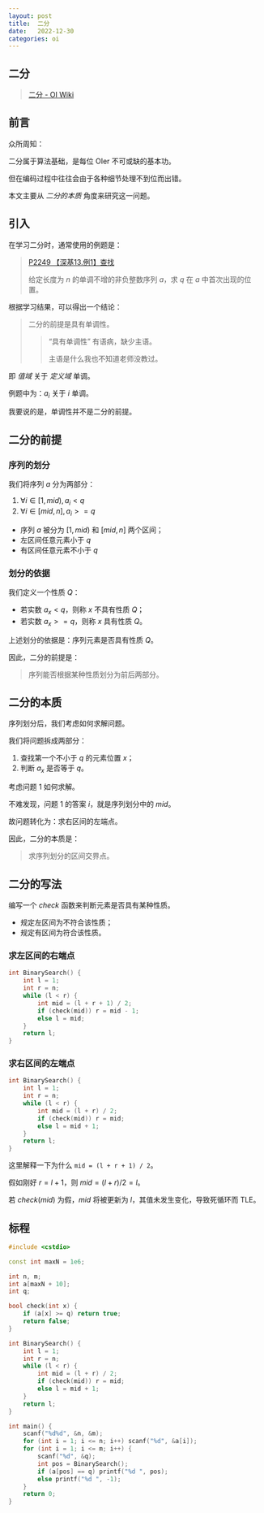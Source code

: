 ```yaml
---
layout: post
title:  二分
date:   2022-12-30
categories: oi
---
```


## 二分

> [二分 - OI Wiki](https://oi-wiki.org/basic/binary/)

## 前言

众所周知：

二分属于算法基础，是每位 OIer 不可或缺的基本功。

但在编码过程中往往会由于各种细节处理不到位而出错。

本文主要从 *二分的本质* 角度来研究这一问题。

## 引入

在学习二分时，通常使用的例题是：

> [P2249 【深基13.例1】查找](https://www.luogu.com.cn/problem/P2249)
>
> 给定长度为 $n$ 的单调不增的非负整数序列 $a$，求 $q$ 在 $a$ 中首次出现的位置。

根据学习结果，可以得出一个结论：

> 二分的前提是具有单调性。
>
> > “具有单调性” 有语病，缺少主语。
> > 
> > 主语是什么我也不知道老师没教过。

即 *值域* 关于 *定义域* 单调。

例题中为：$a_i$ 关于 $i$ 单调。

我要说的是，单调性并不是二分的前提。

## 二分的前提

### 序列的划分

我们将序列 $a$ 分为两部分：

1. $\forall i \in [1, mid), a_i < q$
2. $\forall i \in [mid, n], a_i >= q$

* 序列 $a$ 被分为 $[1, mid)$ 和 $[mid, n]$ 两个区间；
* 左区间任意元素小于 $q$
* 有区间任意元素不小于 $q$

### 划分的依据

我们定义一个性质 $Q$：
* 若实数 $a_x < q$，则称 $x$ 不具有性质 $Q$；
* 若实数 $a_x >= q$，则称 $x$ 具有性质 $Q$。

上述划分的依据是：序列元素是否具有性质 $Q$。

因此，二分的前提是：

> 序列能否根据某种性质划分为前后两部分。

## 二分的本质

序列划分后，我们考虑如何求解问题。

我们将问题拆成两部分：
1. 查找第一个不小于 $q$ 的元素位置 $x$；
2. 判断 $a_x$ 是否等于 $q$。

考虑问题 $1$ 如何求解。

不难发现，问题 $1$ 的答案 $i$，就是序列划分中的 $mid$。

故问题转化为：求右区间的左端点。

因此，二分的本质是：

> 求序列划分的区间交界点。

## 二分的写法

编写一个 $check$ 函数来判断元素是否具有某种性质。

* 规定左区间为不符合该性质；
* 规定有区间为符合该性质。

### 求左区间的右端点

```cpp
int BinarySearch() {
    int l = 1;
    int r = n;
    while (l < r) {
        int mid = (l + r + 1) / 2;
        if (check(mid)) r = mid - 1;
        else l = mid;
    }
    return l;
}
```

### 求右区间的左端点

```cpp
int BinarySearch() {
    int l = 1;
    int r = n;
    while (l < r) {
        int mid = (l + r) / 2;
        if (check(mid)) r = mid;
        else l = mid + 1;
    }
    return l;
}
```

这里解释一下为什么 `mid = (l + r + 1) / 2`。

假如刚好 $r = l + 1$，则 $mid = (l + r) / 2 = l$。

若 $check(mid)$ 为假，$mid$ 将被更新为 $l$，其值未发生变化，导致死循环而 $\text{TLE}$。

## 标程

```cpp
#include <cstdio>

const int maxN = 1e6;

int n, m;
int a[maxN + 10];
int q;

bool check(int x) {
    if (a[x] >= q) return true;
    return false;
}

int BinarySearch() {
    int l = 1;
    int r = n;
    while (l < r) {
        int mid = (l + r) / 2;
        if (check(mid)) r = mid;
        else l = mid + 1;
    }
    return l;
}

int main() {
    scanf("%d%d", &n, &m);
    for (int i = 1; i <= n; i++) scanf("%d", &a[i]);
    for (int i = 1; i <= m; i++) {
        scanf("%d", &q);
        int pos = BinarySearch();
        if (a[pos] == q) printf("%d ", pos);
        else printf("%d ", -1);
    }
    return 0;
}
```